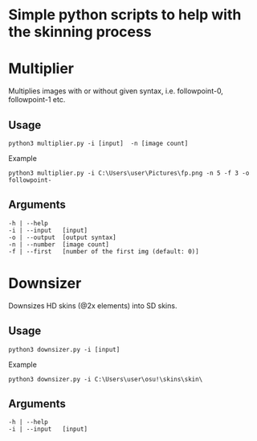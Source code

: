 # Simple python scripts to help with the skinning process

# Multiplier

Multiplies images with or without given syntax, i.e. followpoint-0, followpoint-1 etc.

## Usage

```
python3 multiplier.py -i [input]  -n [image count]
```
Example

```
python3 multiplier.py -i C:\Users\user\Pictures\fp.png -n 5 -f 3 -o followpoint-
```

## Arguments
```
-h | --help
-i | --input   [input]
-o | --output  [output syntax]
-n | --number  [image count]
-f | --first   [number of the first img (default: 0)]
```

# Downsizer

Downsizes HD skins (@2x elements) into SD skins.

## Usage

```
python3 downsizer.py -i [input]
```

Example

```
python3 downsizer.py -i C:\Users\user\osu!\skins\skin\
```

## Arguments
```
-h | --help
-i | --input   [input]
```
